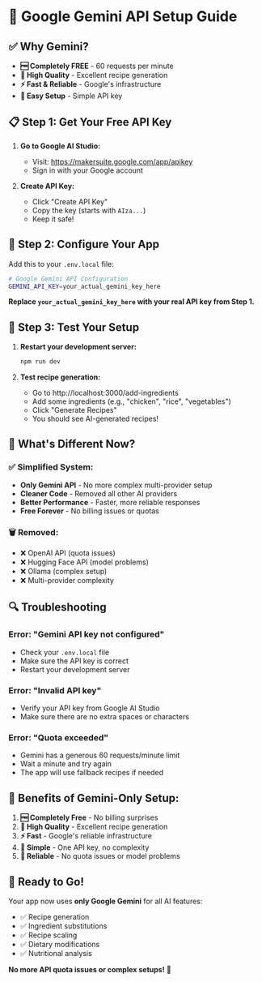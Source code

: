 # 🚀 Google Gemini API Setup Guide

## ✅ **Why Gemini?**

- **🆓 Completely FREE** - 60 requests per minute
- **🎯 High Quality** - Excellent recipe generation
- **⚡ Fast & Reliable** - Google's infrastructure
- **🔧 Easy Setup** - Simple API key

## 📋 **Step 1: Get Your Free API Key**

1. **Go to Google AI Studio:**
   - Visit: https://makersuite.google.com/app/apikey
   - Sign in with your Google account

2. **Create API Key:**
   - Click "Create API Key"
   - Copy the key (starts with `AIza...`)
   - Keep it safe!

## 🔧 **Step 2: Configure Your App**

Add this to your `.env.local` file:

```bash
# Google Gemini API Configuration
GEMINI_API_KEY=your_actual_gemini_key_here
```

**Replace `your_actual_gemini_key_here` with your real API key from Step 1.**

## 🧪 **Step 3: Test Your Setup**

1. **Restart your development server:**
   ```bash
   npm run dev
   ```

2. **Test recipe generation:**
   - Go to http://localhost:3000/add-ingredients
   - Add some ingredients (e.g., "chicken", "rice", "vegetables")
   - Click "Generate Recipes"
   - You should see AI-generated recipes!

## 🎯 **What's Different Now?**

### ✅ **Simplified System:**
- **Only Gemini API** - No more complex multi-provider setup
- **Cleaner Code** - Removed all other AI providers
- **Better Performance** - Faster, more reliable responses
- **Free Forever** - No billing issues or quotas

### 🗑️ **Removed:**
- ❌ OpenAI API (quota issues)
- ❌ Hugging Face API (model problems)
- ❌ Ollama (complex setup)
- ❌ Multi-provider complexity

## 🔍 **Troubleshooting**

### **Error: "Gemini API key not configured"**
- Check your `.env.local` file
- Make sure the API key is correct
- Restart your development server

### **Error: "Invalid API key"**
- Verify your API key from Google AI Studio
- Make sure there are no extra spaces or characters

### **Error: "Quota exceeded"**
- Gemini has a generous 60 requests/minute limit
- Wait a minute and try again
- The app will use fallback recipes if needed

## 🎉 **Benefits of Gemini-Only Setup:**

1. **🆓 Completely Free** - No billing surprises
2. **🎯 High Quality** - Excellent recipe generation
3. **⚡ Fast** - Google's reliable infrastructure
4. **🔧 Simple** - One API key, no complexity
5. **📱 Reliable** - No quota issues or model problems

## 🚀 **Ready to Go!**

Your app now uses **only Google Gemini** for all AI features:
- ✅ Recipe generation
- ✅ Ingredient substitutions
- ✅ Recipe scaling
- ✅ Dietary modifications
- ✅ Nutritional analysis

**No more API quota issues or complex setups!** 🎉 